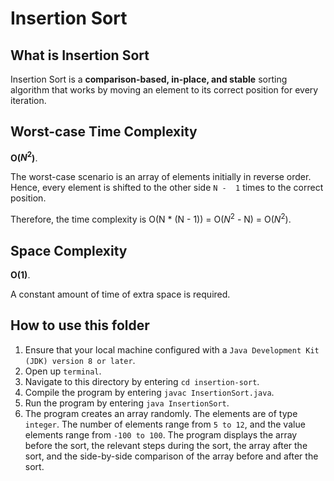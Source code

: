 # Insertion Sort

## What is Insertion Sort
Insertion Sort is a **comparison-based, in-place, and stable** sorting algorithm that works by moving an element to its correct position for every iteration.

## Worst-case Time Complexity
**O($N^2$)**.

The worst-case scenario is an array of elements initially in reverse order. Hence, every element is shifted to the other side `N -  1` times to the correct position. 

Therefore, the time complexity is O(N * (N - 1)) = O($N^2$ - N) = O($N^2$).

## Space Complexity
**O(1)**.

A constant amount of time of extra space is required.

## How to use this folder
1. Ensure that your local machine configured with a `Java Development Kit (JDK) version 8 or later`.
2. Open up `terminal`.
3. Navigate to this directory by entering `cd insertion-sort`.
4. Compile the program by entering `javac InsertionSort.java`.
5. Run the program by entering `java InsertionSort`.
6. The program creates an array randomly. The elements are of type `integer`. The number of elements range from `5 to 12`, and the value elements range from `-100 to 100`. The program displays the array before the sort, the relevant steps during the sort, the array after the sort, and the side-by-side comparison of the array before and after the sort.
